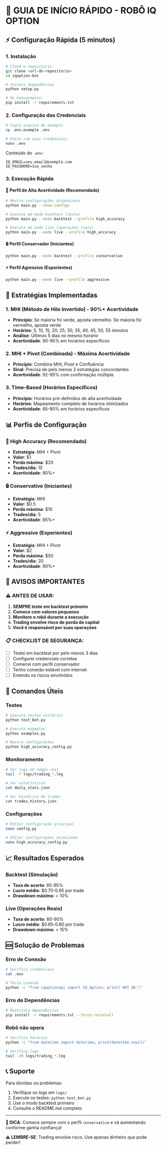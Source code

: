 # 🚀 GUIA DE INÍCIO RÁPIDO - ROBÔ IQ OPTION

## ⚡ Configuração Rápida (5 minutos)

### 1. Instalação
```bash
# Clone o repositório
git clone <url-do-repositorio>
cd iqoption-bot

# Instala dependências
python setup.py

# Ou manualmente:
pip install -r requirements.txt
```

### 2. Configuração das Credenciais
```bash
# Copia arquivo de exemplo
cp .env.example .env

# Edita com suas credenciais
nano .env
```

Conteúdo do `.env`:
```env
IQ_EMAIL=seu_email@exemplo.com
IQ_PASSWORD=sua_senha
```

### 3. Execução Rápida

#### 🎯 Perfil de Alta Acertividade (Recomendado)
```bash
# Mostra configurações disponíveis
python main.py --show-configs

# Executa em modo backtest (teste)
python main.py --mode backtest --profile high_accuracy

# Executa em modo live (operações reais)
python main.py --mode live --profile high_accuracy
```

#### 🔒 Perfil Conservador (Iniciantes)
```bash
python main.py --mode backtest --profile conservative
```

#### ⚡ Perfil Agressivo (Experientes)
```bash
python main.py --mode live --profile aggressive
```

## 🎯 Estratégias Implementadas

### 1. MHI (Método de Hilo Invertido) - 90%+ Acertividade
- **Princípio**: Se maioria foi verde, aposta vermelho. Se maioria foi vermelho, aposta verde
- **Horários**: 5, 10, 15, 20, 25, 30, 35, 40, 45, 50, 55 minutos
- **Análise**: Últimos 5 dias no mesmo horário
- **Acertividade**: 90-95% em horários específicos

### 2. MHI + Pivot (Combinada) - Máxima Acertividade
- **Princípio**: Combina MHI, Pivot e Confluência
- **Sinal**: Precisa de pelo menos 2 estratégias concordantes
- **Acertividade**: 92-95% com confirmação múltipla

### 3. Time-Based (Horários Específicos)
- **Princípio**: Horários pré-definidos de alta acertividade
- **Horários**: Mapeamento completo de horários otimizados
- **Acertividade**: 85-90% em horários específicos

## 📊 Perfis de Configuração

### 🎯 High Accuracy (Recomendado)
- **Estratégia**: MHI + Pivot
- **Valor**: $1
- **Perda máxima**: $20
- **Trades/dia**: 10
- **Acertividade**: 90%+

### 🔒 Conservative (Iniciantes)
- **Estratégia**: MHI
- **Valor**: $0.5
- **Perda máxima**: $10
- **Trades/dia**: 5
- **Acertividade**: 85%+

### ⚡ Aggressive (Experientes)
- **Estratégia**: MHI + Pivot
- **Valor**: $2
- **Perda máxima**: $50
- **Trades/dia**: 20
- **Acertividade**: 90%+

## 🚨 AVISOS IMPORTANTES

### ⚠️ ANTES DE USAR:
1. **SEMPRE teste em backtest primeiro**
2. **Comece com valores pequenos**
3. **Monitore o robô durante a execução**
4. **Trading envolve risco de perda de capital**
5. **Você é responsável por suas operações**

### 📋 CHECKLIST DE SEGURANÇA:
- [ ] Testei em backtest por pelo menos 3 dias
- [ ] Configurei credenciais corretas
- [ ] Comecei com perfil conservador
- [ ] Tenho conexão estável com internet
- [ ] Entendo os riscos envolvidos

## 🔧 Comandos Úteis

### Testes
```bash
# Executa testes unitários
python test_bot.py

# Executa exemplos
python examples.py

# Mostra configurações
python high_accuracy_config.py
```

### Monitoramento
```bash
# Ver logs em tempo real
tail -f logs/trading_*.log

# Ver estatísticas
cat daily_stats.json

# Ver histórico de trades
cat trades_history.json
```

### Configurações
```bash
# Editar configuração principal
nano config.py

# Editar configurações otimizadas
nano high_accuracy_config.py
```

## 📈 Resultados Esperados

### Backtest (Simulação)
- **Taxa de acerto**: 85-95%
- **Lucro médio**: $0.70-0.85 por trade
- **Drawdown máximo**: < 10%

### Live (Operações Reais)
- **Taxa de acerto**: 80-90%
- **Lucro médio**: $0.65-0.80 por trade
- **Drawdown máximo**: < 15%

## 🆘 Solução de Problemas

### Erro de Conexão
```bash
# Verifica credenciais
cat .env

# Testa conexão
python -c "from iqoptionapi import IQ_Option; print('API OK')"
```

### Erro de Dependências
```bash
# Reinstala dependências
pip install -r requirements.txt --force-reinstall
```

### Robô não opera
```bash
# Verifica horários
python -c "from datetime import datetime; print(datetime.now())"

# Verifica logs
tail -20 logs/trading_*.log
```

## 📞 Suporte

Para dúvidas ou problemas:
1. Verifique os logs em `logs/`
2. Execute os testes: `python test_bot.py`
3. Use o modo backtest primeiro
4. Consulte o README.md completo

---

**🎯 DICA**: Comece sempre com o perfil `conservative` e vá aumentando conforme ganha confiança!

**⚠️ LEMBRE-SE**: Trading envolve risco. Use apenas dinheiro que pode perder!